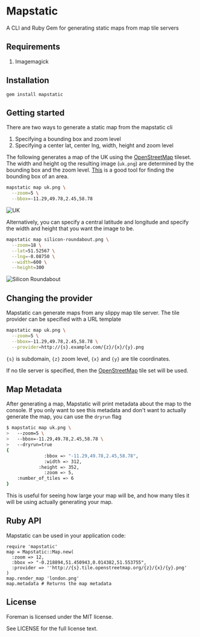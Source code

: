 # Mapstatic

A CLI and Ruby Gem for generating static maps from map tile servers

## Requirements

1. Imagemagick

## Installation

    gem install mapstatic

## Getting started

There are two ways to generate a static map from the mapstatic cli

1. Specifying a bounding box and zoom level
2. Specifying a center lat, center lng, width, height and zoom level

The following generates a map of the UK using the [OpenStreetMap](http://www.openstreetmap.org/) tileset.  The width and height og the resulting image (`uk.png`) are determined by the bounding box and the zoom level. [This](http://boundingbox.klokantech.com/) is a good tool for finding the bounding box of an area.

```.bash
mapstatic map uk.png \
  --zoom=5 \
  --bbox=-11.29,49.78,2.45,58.78
```

![UK](http://matchingnotes.com/images/uk.png)

Alternatively, you can specify a central latitude and longitude and specify the width and height that you want the image to be.

```.bash
mapstatic map silicon-roundabout.png \
  --zoom=18 \
  --lat=51.52567 \
  --lng=-0.08750 \
  --width=600 \
  --height=300
```

![Silicon Roundabout](http://matchingnotes.com/images/silicon-roundabout.png)

## Changing the provider

Mapstatic can generate maps from any slippy map tile server. The tile provider can be specified with a URL template

```.bash
mapstatic map uk.png \
  --zoom=5 \
  --bbox=-11.29,49.78,2.45,58.78 \
  --provider=http://{s}.example.com/{z}/{x}/{y}.png
```

`{s}` is subdomain, `{z}` zoom level, `{x}` and `{y}` are tile coordinates.

If no tile server is specified, then the [OpenStreetMap](http://www.openstreetmap.org/) tile set will be used.

## Map Metadata

After generating a map, Mapstatic will print metadata about the map to the console.  If you only want to see this metadata and don't want to actually generate the map, you can use the `dryrun` flag

```.bash
$ mapstatic map uk.png \
>   --zoom=5 \
>   --bbox=-11.29,49.78,2.45,58.78 \
>   --dryrun=true
{
              :bbox => "-11.29,49.78,2.45,58.78",
              :width => 312,
            :height => 352,
              :zoom => 5,
    :number_of_tiles => 6
}
```

This is useful for seeing how large your map will be, and how many tiles it will be using actually generating your map.

## Ruby API

Mapstatic can be used in your application code:

```.ruby
require 'mapstatic'
map = Mapstatic::Map.new(
  :zoom => 12,
  :bbox => "-0.218894,51.450943,0.014382,51.553755",
  :provider => ''http://{s}.tile.openstreetmap.org/{z}/{x}/{y}.png'
)
map.render_map 'london.png'
map.metadata # Returns the map metadata
```

## License

Foreman is licensed under the MIT license.

See LICENSE for the full license text.
